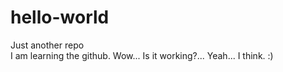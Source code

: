 # hello-world
Just another repo<br>
I am learning the github. Wow... Is it working?... Yeah... I think. :)
